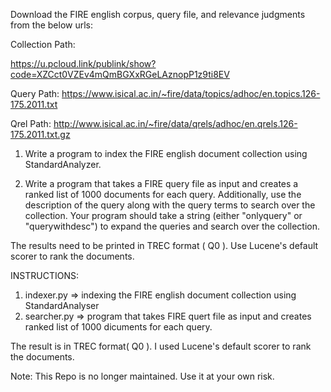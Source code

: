 Download the FIRE english corpus, query file, and relevance judgments from the below urls:

Collection Path:

https://u.pcloud.link/publink/show?code=XZCct0VZEv4mQmBGXxRGeLAznopP1z9ti8EV

Query Path:
https://www.isical.ac.in/~fire/data/topics/adhoc/en.topics.126-175.2011.txt 

Qrel Path: 
http://www.isical.ac.in/~fire/data/qrels/adhoc/en.qrels.126-175.2011.txt.gz


1. Write a program to index the FIRE english document collection using StandardAnalyzer. 

2. Write a program that takes a FIRE query file as input and creates a ranked list of 1000 documents for each query. Additionally, use the description of the query along with the query terms to search over the collection. Your program should take a string (either "onlyquery" or "querywithdesc") to expand the queries and search over the collection.

The results need to be printed in TREC format (<query number> Q0 <document id> <rank> <similarity score> <rollno>). Use Lucene's default scorer to rank the documents. 


INSTRUCTIONS: 

1. indexer.py => indexing the FIRE english document collection using StandardAnalyser
2. searcher.py => program that takes FIRE quert file as input and creates ranked list of 1000 dicuments for each query.

The result is in TREC format(<query number> Q0 <document id> <rank> <similarity score> <rollno>). I used Lucene's default scorer to rank the documents.

Note: This Repo is no longer maintained. Use it at your own risk. 
